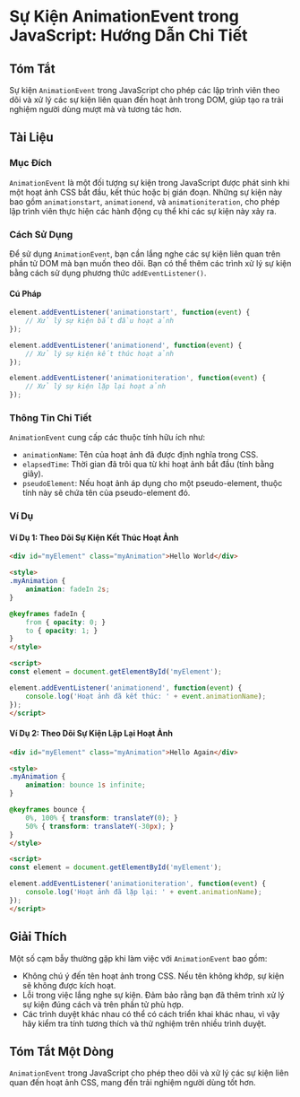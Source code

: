 <!--
Meta Description: # Sự Kiện AnimationEvent trong JavaScript: Hướng Dẫn Chi Tiết ## Tóm Tắt Sự kiện `AnimationEvent` trong JavaScript cho phép các lập trình viên theo dõ...
Meta Keywords: kiện, hoạt, ảnh, các, element
-->

# Sự Kiện AnimationEvent trong JavaScript: Hướng Dẫn Chi Tiết

## Tóm Tắt
Sự kiện `AnimationEvent` trong JavaScript cho phép các lập trình viên theo dõi và xử lý các sự kiện liên quan đến hoạt ảnh trong DOM, giúp tạo ra trải nghiệm người dùng mượt mà và tương tác hơn.

## Tài Liệu
### Mục Đích
`AnimationEvent` là một đối tượng sự kiện trong JavaScript được phát sinh khi một hoạt ảnh CSS bắt đầu, kết thúc hoặc bị gián đoạn. Những sự kiện này bao gồm `animationstart`, `animationend`, và `animationiteration`, cho phép lập trình viên thực hiện các hành động cụ thể khi các sự kiện này xảy ra.

### Cách Sử Dụng
Để sử dụng `AnimationEvent`, bạn cần lắng nghe các sự kiện liên quan trên phần tử DOM mà bạn muốn theo dõi. Bạn có thể thêm các trình xử lý sự kiện bằng cách sử dụng phương thức `addEventListener()`.

#### Cú Pháp
```javascript
element.addEventListener('animationstart', function(event) {
    // Xử lý sự kiện bắt đầu hoạt ảnh
});

element.addEventListener('animationend', function(event) {
    // Xử lý sự kiện kết thúc hoạt ảnh
});

element.addEventListener('animationiteration', function(event) {
    // Xử lý sự kiện lặp lại hoạt ảnh
});
```

### Thông Tin Chi Tiết
`AnimationEvent` cung cấp các thuộc tính hữu ích như:
- `animationName`: Tên của hoạt ảnh đã được định nghĩa trong CSS.
- `elapsedTime`: Thời gian đã trôi qua từ khi hoạt ảnh bắt đầu (tính bằng giây).
- `pseudoElement`: Nếu hoạt ảnh áp dụng cho một pseudo-element, thuộc tính này sẽ chứa tên của pseudo-element đó.

### Ví Dụ
#### Ví Dụ 1: Theo Dõi Sự Kiện Kết Thúc Hoạt Ảnh
```html
<div id="myElement" class="myAnimation">Hello World</div>

<style>
.myAnimation {
    animation: fadeIn 2s;
}

@keyframes fadeIn {
    from { opacity: 0; }
    to { opacity: 1; }
}
</style>

<script>
const element = document.getElementById('myElement');

element.addEventListener('animationend', function(event) {
    console.log('Hoạt ảnh đã kết thúc: ' + event.animationName);
});
</script>
```

#### Ví Dụ 2: Theo Dõi Sự Kiện Lặp Lại Hoạt Ảnh
```html
<div id="myElement" class="myAnimation">Hello Again</div>

<style>
.myAnimation {
    animation: bounce 1s infinite;
}

@keyframes bounce {
    0%, 100% { transform: translateY(0); }
    50% { transform: translateY(-30px); }
}
</style>

<script>
const element = document.getElementById('myElement');

element.addEventListener('animationiteration', function(event) {
    console.log('Hoạt ảnh đã lặp lại: ' + event.animationName);
});
</script>
```

## Giải Thích
Một số cạm bẫy thường gặp khi làm việc với `AnimationEvent` bao gồm:
- Không chú ý đến tên hoạt ảnh trong CSS. Nếu tên không khớp, sự kiện sẽ không được kích hoạt.
- Lỗi trong việc lắng nghe sự kiện. Đảm bảo rằng bạn đã thêm trình xử lý sự kiện đúng cách và trên phần tử phù hợp.
- Các trình duyệt khác nhau có thể có cách triển khai khác nhau, vì vậy hãy kiểm tra tính tương thích và thử nghiệm trên nhiều trình duyệt.

## Tóm Tắt Một Dòng
`AnimationEvent` trong JavaScript cho phép theo dõi và xử lý các sự kiện liên quan đến hoạt ảnh CSS, mang đến trải nghiệm người dùng tốt hơn.